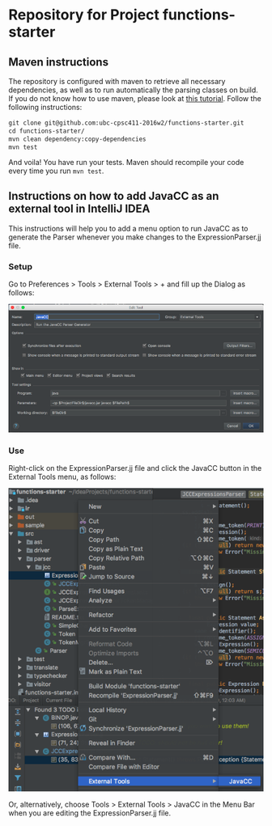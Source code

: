 # Repository for Project functions-starter

## Maven instructions

The repository is configured with maven to retrieve all necessary dependencies, as well as to run automatically the parsing classes on build.  If you do not know how to use maven, please look at [this tutorial](https://maven.apache.org/guides/getting-started/maven-in-five-minutes.html). Follow the following instructions:

    git clone git@github.com:ubc-cpsc411-2016w2/functions-starter.git
	cd functions-starter/
	mvn clean dependency:copy-dependencies
	mvn test
	
And voila! You have run your tests.  Maven should recompile your code every time you run `mvn test`.

## Instructions on how to add JavaCC as an external tool in IntelliJ IDEA

This instructions will help you to add a menu option to run JavaCC as to generate the Parser whenever you make changes to the ExpressionParser.jj file.

### Setup
Go to Preferences > Tools > External Tools > + and fill up the Dialog as follows:

![Setup of JavaCC](adding_javacc_1.png)

### Use
Right-click on the ExpressionParser.jj file and click the JavaCC button in the External Tools menu, as follows:

![Use of JavaCC](adding_javacc_2.png)

Or, alternatively, choose Tools > External Tools > JavaCC in the Menu Bar when you are editing the ExpressionParser.jj file.


